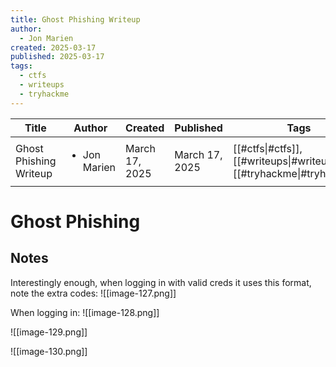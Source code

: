 ```yaml
---
title: Ghost Phishing Writeup
author:
  - Jon Marien
created: 2025-03-17
published: 2025-03-17
tags:
  - ctfs
  - writeups
  - tryhackme
---
```


| Title                  | Author                       | Created        | Published      | Tags                                                                   |
| ---------------------- | ---------------------------- | -------------- | -------------- | ---------------------------------------------------------------------- |
| Ghost Phishing Writeup | <ul><li>Jon Marien</li></ul> | March 17, 2025 | March 17, 2025 | [[#ctfs\|#ctfs]], [[#writeups\|#writeups]], [[#tryhackme\|#tryhackme]] |

# Ghost Phishing

## Notes
Interestingly enough, when logging in with valid creds it uses this format, note the extra codes:
![[image-127.png]]

When logging in:
![[image-128.png]]

![[image-129.png]]

![[image-130.png]]